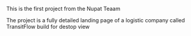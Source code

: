 This is the first project from the Nupat Teaam

The project is a fully detailed landing page of a logistic company called TransitFlow build for destop view
